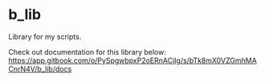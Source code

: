 # b_lib
Library for my scripts.

Check out documentation for this library below:
https://app.gitbook.com/o/PySpgwbpxP2oERnACjIg/s/bTk8mX0VZGmhMACnrN4V/b_lib/docs
